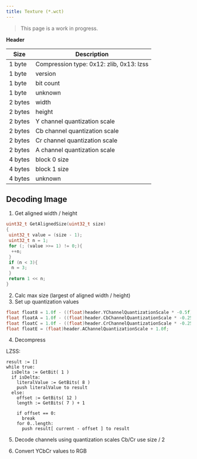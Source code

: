```yaml
---
title: Texture (*.wct)
---
```


> This page is a work in progress.

**Header**

| Size    | Description                              |
| ------- | ---------------------------------------- |
| 1 byte  | Compression type: 0x12: zlib, 0x13: lzss |
| 1 byte  | version                                  |
| 1 byte  | bit count                                |
| 1 byte  | unknown                                  |
| 2 bytes | width                                    |
| 2 bytes | height                                   |
| 2 bytes | Y channel quantization scale             |
| 2 bytes | Cb channel quantization scale            |
| 2 bytes | Cr channel quantization scale            |
| 2 bytes | A channel quantization scale             |
| 4 bytes | block 0 size                             |
| 4 bytes | block 1 size                             |
| 4 bytes | unknown                                  |

## Decoding Image

1. Get aligned width / height

```cpp
uint32_t GetAlignedSize(uint32_t size)
{
 uint32_t value = (size - 1);
 uint32_t n = 1;
 for (; (value >>= 1) != 0;){
  ++n;
 }
 if (n < 3){
  n = 3;
 }
 return 1 << n;
}
```

2. Calc max size (largest of aligned width / height)
3. Set up quantization values

```cpp
float float8 = 1.0f - ((float)header.YChannelQuantizationScale * -0.5f);
float floatA = 1.0f - ((float)header.CbChannelQuantizationScale * -0.25f);
float floatC = 1.0f - ((float)header.CrChannelQuantizationScale * -0.25f);
float floatE = (float)header.AChannelQuantizationScale + 1.0f;
```

4. Decompress

LZSS:

```pseudocode
result := []
while true:
  isDelta := GetBit( 1 )
  if isDelta:
    literalValue := GetBits( 8 )
    push literalValue to result
  else:
    offset := GetBits( 12 )
    length := GetBits( 7 ) + 1
    
    if offset == 0:
      break
    for 0..length:
      push result[ current - offset ] to result
```

5. Decode channels using quantization scales
Cb/Cr use size / 2

6. Convert YCbCr values to RGB
